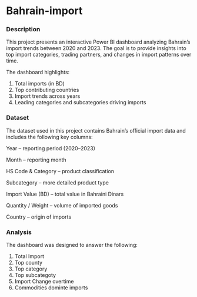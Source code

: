 # Bahrain-import


### Description

This project presents an interactive Power BI dashboard analyzing Bahrain’s import trends between 2020 and 2023.
The goal is to provide insights into top import categories, trading partners, and changes in import patterns over time.

The dashboard highlights:

1. Total imports (in BD)
2. Top contributing countries
3. Import trends across years
4. Leading categories and subcategories driving imports



### Dataset

The dataset used in this project contains Bahrain’s official import data and includes the following key columns:

Year – reporting period (2020–2023)

Month – reporting month

HS Code & Category – product classification 

Subcategory – more detailed product type 

Import Value (BD) – total value in Bahraini Dinars

Quantity / Weight – volume of imported goods

Country – origin of imports


### Analysis
The dashboard was designed to answer the following:
1. Total Import
2. Top county
3. Top category
4. Top subcategoty
5. Import Change overtime
6. Commodities dominte imports

